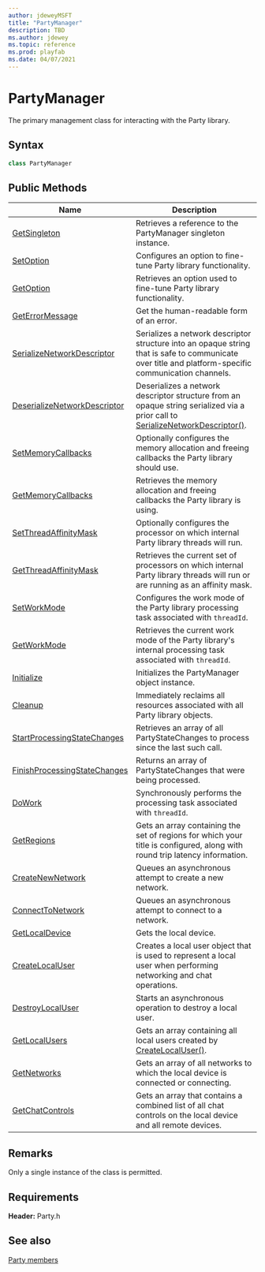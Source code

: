 ```yaml
---
author: jdeweyMSFT
title: "PartyManager"
description: TBD
ms.author: jdewey
ms.topic: reference
ms.prod: playfab
ms.date: 04/07/2021
---
```


# PartyManager  

The primary management class for interacting with the Party library.  

## Syntax  
  
```cpp  
class PartyManager  
```  
  
## Public Methods  
  
| Name | Description |  
| --- | --- |  
| [GetSingleton](methods/partymanager_getsingleton.md) | Retrieves a reference to the PartyManager singleton instance. |  
| [SetOption](methods/partymanager_setoption.md) | Configures an option to fine-tune Party library functionality. |  
| [GetOption](methods/partymanager_getoption.md) | Retrieves an option used to fine-tune Party library functionality. |  
| [GetErrorMessage](methods/partymanager_geterrormessage.md) | Get the human-readable form of an error. |  
| [SerializeNetworkDescriptor](methods/partymanager_serializenetworkdescriptor.md) | Serializes a network descriptor structure into an opaque string that is safe to communicate over title and platform-specific communication channels. |  
| [DeserializeNetworkDescriptor](methods/partymanager_deserializenetworkdescriptor.md) | Deserializes a network descriptor structure from an opaque string serialized via a prior call to [SerializeNetworkDescriptor()](methods/partymanager_serializenetworkdescriptor.md). |  
| [SetMemoryCallbacks](methods/partymanager_setmemorycallbacks.md) | Optionally configures the memory allocation and freeing callbacks the Party library should use. |  
| [GetMemoryCallbacks](methods/partymanager_getmemorycallbacks.md) | Retrieves the memory allocation and freeing callbacks the Party library is using. |  
| [SetThreadAffinityMask](methods/partymanager_setthreadaffinitymask.md) | Optionally configures the processor on which internal Party library threads will run. |  
| [GetThreadAffinityMask](methods/partymanager_getthreadaffinitymask.md) | Retrieves the current set of processors on which internal Party library threads will run or are running as an affinity mask. |  
| [SetWorkMode](methods/partymanager_setworkmode.md) | Configures the work mode of the Party library processing task associated with `threadId`. |  
| [GetWorkMode](methods/partymanager_getworkmode.md) | Retrieves the current work mode of the Party library's internal processing task associated with `threadId`. |  
| [Initialize](methods/partymanager_initialize.md) | Initializes the PartyManager object instance. |  
| [Cleanup](methods/partymanager_cleanup.md) | Immediately reclaims all resources associated with all Party library objects. |  
| [StartProcessingStateChanges](methods/partymanager_startprocessingstatechanges.md) | Retrieves an array of all PartyStateChanges to process since the last such call. |  
| [FinishProcessingStateChanges](methods/partymanager_finishprocessingstatechanges.md) | Returns an array of PartyStateChanges that were being processed. |  
| [DoWork](methods/partymanager_dowork.md) | Synchronously performs the processing task associated with `threadId`. |  
| [GetRegions](methods/partymanager_getregions.md) | Gets an array containing the set of regions for which your title is configured, along with round trip latency information. |  
| [CreateNewNetwork](methods/partymanager_createnewnetwork.md) | Queues an asynchronous attempt to create a new network. |  
| [ConnectToNetwork](methods/partymanager_connecttonetwork.md) | Queues an asynchronous attempt to connect to a network. |  
| [GetLocalDevice](methods/partymanager_getlocaldevice.md) | Gets the local device. |  
| [CreateLocalUser](methods/partymanager_createlocaluser.md) | Creates a local user object that is used to represent a local user when performing networking and chat operations. |  
| [DestroyLocalUser](methods/partymanager_destroylocaluser.md) | Starts an asynchronous operation to destroy a local user. |  
| [GetLocalUsers](methods/partymanager_getlocalusers.md) | Gets an array containing all local users created by [CreateLocalUser()](methods/partymanager_createlocaluser.md). |  
| [GetNetworks](methods/partymanager_getnetworks.md) | Gets an array of all networks to which the local device is connected or connecting. |  
| [GetChatControls](methods/partymanager_getchatcontrols.md) | Gets an array that contains a combined list of all chat controls on the local device and all remote devices. |  

  
## Remarks  
  
Only a single instance of the class is permitted.
  
## Requirements  
  
**Header:** Party.h
  
## See also  
[Party members](../../party_members.md)  

  
  
  
